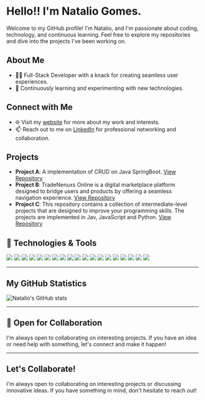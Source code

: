 # Hello!! I'm Natalio Gomes.

Welcome to my GitHub profile! I'm Natalio, and I'm passionate about coding, technology, and continuous learning. Feel free to explore my repositories and dive into the projects I've been working on.

## About Me
- 👨‍💻 Full-Stack Developer with a knack for creating seamless user experiences.
- 🌱 Continuously learning and experimenting with new technologies.

## Connect with Me
- 🌐 Visit my [website](http://www.nataliogomes.com) for more about my work and interests.
- 📫 Reach out to me on [LinkedIn](https://www.linkedin.com/in/nataliogomes/) for professional networking and collaboration.

## Projects
- **Project A**: A implementation of CRUD on Java SpringBoot. [View Repository](https://github.com/NatalioF22/ManageMyEvents)
- **Project B**: TradeNenuxs Online is a digital marketplace platform designed to bridge users and products by offering a seamless navigation experience.  [View Repository](https://github.com/NatalioF22/TradeNexus)
- **Project C**: This repository contains a collection of intermediate-level projects that are designed to improve your programming skills. The projects are implemented in Jav, JavaScript and Python. [View Repository](https://github.com/NatalioF22/Intermediate-Projects)


## 🔧 Technologies & Tools

![](https://img.shields.io/badge/-Python-3776AB?style=flat&logo=Python&logoColor=white) ![](https://img.shields.io/badge/-Java-007396?style=flat&logo=Java&logoColor=white) ![](https://img.shields.io/badge/-PHP-777BB4?style=flat&logo=PHP&logoColor=white) ![](https://img.shields.io/badge/-MySQL-4479A1?style=flat&logo=MySQL&logoColor=white) ![](https://img.shields.io/badge/-SQLite-003B57?style=flat&logo=SQLite&logoColor=white) [](https://img.shields.io/badge/-MongoDB-47A248?style=flat&logo=MongoDB&logoColor=white) ![](https://img.shields.io/badge/-Bootstrap-7952B3?style=flat&logo=Bootstrap&logoColor=white) ![](https://img.shields.io/badge/-Tailwind_CSS-38B2AC?style=flat&logo=Tailwind-CSS&logoColor=white) ![](https://img.shields.io/badge/-Django-092E20?style=flat&logo=Django&logoColor=white) ![](https://img.shields.io/badge/-Spring_Boot-6DB33F?style=flat&logo=Spring-Boot&logoColor=white) ![](https://img.shields.io/badge/-HTML-E34F26?style=flat&logo=HTML5&logoColor=white) ![](https://img.shields.io/badge/-CSS-1572B6?style=flat&logo=CSS3&logoColor=white) ![](https://img.shields.io/badge/-WordPress-21759B?style=flat&logo=WordPress&logoColor=white) ![](https://img.shields.io/badge/-Wix.com-0C6EFC?style=flat&logo=Wix&logoColor=white) ![](https://img.shields.io/badge/-Zoom-2D8CFF?style=flat&logo=Zoom&logoColor=white) ![](https://img.shields.io/badge/-Slack-4A154B?style=flat&logo=Slack&logoColor=white) ![](https://img.shields.io/badge/-macOS-000000?style=flat&logo=Apple&logoColor=white) ![](https://img.shields.io/badge/-Windows-0078D6?style=flat&logo=Windows&logoColor=white) ![](https://img.shields.io/badge/-Git-F05032?style=flat&logo=git&logoColor=white) ![](https://img.shields.io/badge/-Heroku-430098?style=flat&logo=Heroku&logoColor=white)

---
## My GitHub Statistics

![Natalio's GitHub stats](https://github-readme-stats.vercel.app/api?username=NatalioGomes&show_icons=true&theme=radical)

---

## 🤝 Open for Collaboration
I'm always open to collaborating on interesting projects. If you have an idea or need help with something, let's connect and make it happen!

---

## Let's Collaborate!
I'm always open to collaborating on interesting projects or discussing innovative ideas. If you have something in mind, don't hesitate to reach out!

